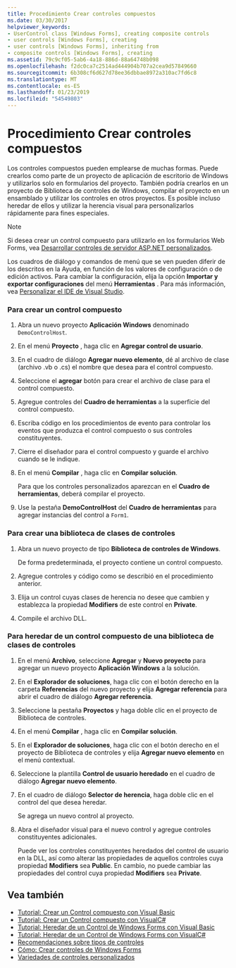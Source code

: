 ```yaml
---
title: Procedimiento Crear controles compuestos
ms.date: 03/30/2017
helpviewer_keywords:
- UserControl class [Windows Forms], creating composite controls
- user controls [Windows Forms], creating
- user controls [Windows Forms], inheriting from
- composite controls [Windows Forms], creating
ms.assetid: 79c9cf05-5ab6-4a18-886d-88a64748b098
ms.openlocfilehash: f2dc0ca7c2514ad444904b707a2cea9d57849660
ms.sourcegitcommit: 6b308cf6d627d78ee36dbbae8972a310ac7fd6c8
ms.translationtype: MT
ms.contentlocale: es-ES
ms.lasthandoff: 01/23/2019
ms.locfileid: "54549803"
---
```

# <a name="how-to-author-composite-controls"></a>Procedimiento Crear controles compuestos
Los controles compuestos pueden emplearse de muchas formas. Puede crearlos como parte de un proyecto de aplicación de escritorio de Windows y utilizarlos solo en formularios del proyecto. También podría crearlos en un proyecto de Biblioteca de controles de Windows, compilar el proyecto en un ensamblado y utilizar los controles en otros proyectos. Es posible incluso heredar de ellos y utilizar la herencia visual para personalizarlos rápidamente para fines especiales.  
  
> [!NOTE]
>  Si desea crear un control compuesto para utilizarlo en los formularios Web Forms, vea [Desarrollar controles de servidor ASP.NET personalizados](https://msdn.microsoft.com/library/fbe26c16-cff4-4089-b3dd-877411f0c0ef).  
>   
>  Los cuadros de diálogo y comandos de menú que se ven pueden diferir de los descritos en la Ayuda, en función de los valores de configuración o de edición activos. Para cambiar la configuración, elija la opción **Importar y exportar configuraciones** del menú **Herramientas** . Para más información, vea [Personalizar el IDE de Visual Studio](/visualstudio/ide/personalizing-the-visual-studio-ide).  
  
### <a name="to-author-a-composite-control"></a>Para crear un control compuesto  
  
1.  Abra un nuevo proyecto **Aplicación Windows** denominado `DemoControlHost`.  
  
2.  En el menú **Proyecto** , haga clic en **Agregar control de usuario**.  
  
3.  En el cuadro de diálogo **Agregar nuevo elemento**, dé al archivo de clase (archivo .vb o .cs) el nombre que desea para el control compuesto.  
  
4.  Seleccione el **agregar** botón para crear el archivo de clase para el control compuesto.  
  
5.  Agregue controles del **Cuadro de herramientas** a la superficie del control compuesto.  
  
6.  Escriba código en los procedimientos de evento para controlar los eventos que produzca el control compuesto o sus controles constituyentes.  
  
7.  Cierre el diseñador para el control compuesto y guarde el archivo cuando se le indique.  
  
8.  En el menú **Compilar** , haga clic en **Compilar solución**.  
  
     Para que los controles personalizados aparezcan en el **Cuadro de herramientas**, deberá compilar el proyecto.  
  
9. Use la pestaña **DemoControlHost** del **Cuadro de herramientas** para agregar instancias del control a `Form1`.  
  
### <a name="to-author-a-control-class-library"></a>Para crear una biblioteca de clases de controles  
  
1.  Abra un nuevo proyecto de tipo **Biblioteca de controles de Windows**.  
  
     De forma predeterminada, el proyecto contiene un control compuesto.  
  
2.  Agregue controles y código como se describió en el procedimiento anterior.  
  
3.  Elija un control cuyas clases de herencia no desee que cambien y establezca la propiedad **Modifiers** de este control en **Private**.  
  
4.  Compile el archivo DLL.  
  
### <a name="to-inherit-from-a-composite-control-in-a-control-class-library"></a>Para heredar de un control compuesto de una biblioteca de clases de controles  
  
1.  En el menú **Archivo**, seleccione **Agregar** y **Nuevo proyecto** para agregar un nuevo proyecto **Aplicación Windows** a la solución.  
  
2.  En el **Explorador de soluciones**, haga clic con el botón derecho en la carpeta **Referencias** del nuevo proyecto y elija **Agregar referencia** para abrir el cuadro de diálogo **Agregar referencia**.  
  
3.  Seleccione la pestaña **Proyectos** y haga doble clic en el proyecto de Biblioteca de controles.  
  
4.  En el menú **Compilar** , haga clic en **Compilar solución**.  
  
5.  En el **Explorador de soluciones**, haga clic con el botón derecho en el proyecto de Biblioteca de controles y elija **Agregar nuevo elemento** en el menú contextual.  
  
6.  Seleccione la plantilla **Control de usuario heredado** en el cuadro de diálogo **Agregar nuevo elemento**.  
  
7.  En el cuadro de diálogo **Selector de herencia**, haga doble clic en el control del que desea heredar.  
  
     Se agrega un nuevo control al proyecto.  
  
8.  Abra el diseñador visual para el nuevo control y agregue controles constituyentes adicionales.  
  
     Puede ver los controles constituyentes heredados del control de usuario en la DLL, así como alterar las propiedades de aquellos controles cuya propiedad **Modifiers** sea **Public**. En cambio, no puede cambiar las propiedades del control cuya propiedad **Modifiers** sea **Private**.  
  
## <a name="see-also"></a>Vea también
- [Tutorial: Crear un Control compuesto con Visual Basic](../../../../docs/framework/winforms/controls/walkthrough-authoring-a-composite-control-with-visual-basic.md)
- [Tutorial: Crear un Control compuesto con VisualC#](../../../../docs/framework/winforms/controls/walkthrough-authoring-a-composite-control-with-visual-csharp.md)
- [Tutorial: Heredar de un Control de Windows Forms con Visual Basic](../../../../docs/framework/winforms/controls/walkthrough-inheriting-from-a-windows-forms-control-with-visual-basic.md)
- [Tutorial: Heredar de un Control de Windows Forms con VisualC#](../../../../docs/framework/winforms/controls/walkthrough-inheriting-from-a-windows-forms-control-with-visual-csharp.md)
- [Recomendaciones sobre tipos de controles](../../../../docs/framework/winforms/controls/control-type-recommendations.md)
- [Cómo: Crear controles de Windows Forms](../../../../docs/framework/winforms/controls/how-to-author-controls-for-windows-forms.md)
- [Variedades de controles personalizados](../../../../docs/framework/winforms/controls/varieties-of-custom-controls.md)
